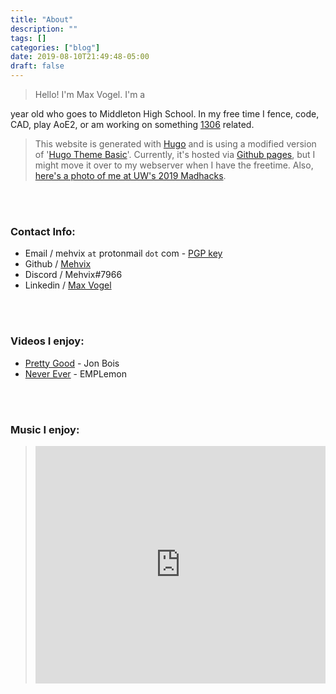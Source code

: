```yaml
---
title: "About"
description: ""
tags: []
categories: ["blog"]
date: 2019-08-10T21:49:48-05:00
draft: false
---
```




>Hello! I'm Max Vogel. I'm a 
<script>
var today = new Date();
var date_to_reply = new Date(1027728000000);
var timeinmilisec = date_to_reply.getTime() - today.getTime();
document.write(-Math.ceil(timeinmilisec / (31556952000.0004)));
</script>
year old who goes to Middleton High School. In my free time I fence, code, CAD, play AoE2, or am working on something [1306](https://www.team1306.com) related.


>This website is generated with [Hugo](https://gohugo.io/) and is using a modified version of '[Hugo Theme Basic](https://github.com/siegerts/hugo-theme-basic)'. Currently, it's hosted via [Github pages](https://www.github.com/mehvix/mehvix.com), but I might move it over to my webserver when I have the freetime. Also, [here's a photo of me at UW's 2019 Madhacks](/media/IMG_20191020_011042.jpg).

<br><br>

### Contact Info:
* Email / mehvix `at` protonmail `dot` com - [PGP key](/media/publickey.mehvix@protonmail.com.asc)
* Github / [Mehvix](https://github.com/mehvix)
* Discord / Mehvix#7966
* Linkedin / [Max Vogel](https://www.linkedin.com/in/maxlvogel/)


<br><br>

### Videos I enjoy:
* [Pretty Good](https://www.youtube.com/playlist?list=PLRo3mRAtA0hxw9clCLU937g7KDH-QsLd5) - Jon Bois
* [Never Ever](https://www.youtube.com/playlist?list=PLjXwcOEO8rkTutVvJ3kzbGcJ7Gi0ut-EK) - EMPLemon

<br><br>

### Music I enjoy:
> <iframe src="https://open.spotify.com/embed/playlist/2uEoR9SXgtMSgjIjgohVnz" width="100%" height="380em" frameborder="0" allowtransparency="true" allow="encrypted-media"></iframe>
